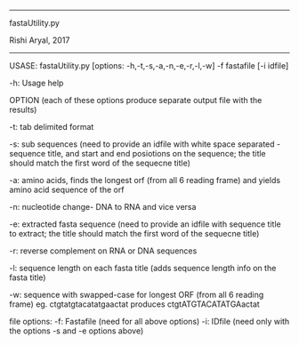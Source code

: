 _______________________________
fastaUtility.py 

Rishi Aryal, 2017

______________________________




USASE: fastaUtility.py [options: -h,-t,-s,-a,-n,-e,-r,-l,-w] -f fastafile [-i idfile]
   
   -h: Usage help 
   
   OPTION (each of these options produce separate output file with the results)
   
   -t: tab delimited format
   
   -s: sub sequences (need to provide an idfile with white space separated - sequence title, and start and end posiotions on the                       sequence; the title should match the first word of the sequecne title)
                      
   -a: amino acids, finds the longest orf (from all 6 reading frame) and 
                     yields amino acid sequence of the orf
                     
   -n: nucleotide change- DNA to RNA and vice versa
   
   -e: extracted fasta sequence (need to provide an idfile with sequence title to extract;
                                 the title should match the first word of the sequecne title)
                                 
   -r: reverse complement on RNA or DNA sequences
   
   -l: sequence length on each fasta title (adds sequence length info on the fasta title)
   
   -w: sequence with swapped-case for longest ORF (from all 6 reading frame) 
        eg.  ctgtatgtacatatgaactat produces ctgtATGTACATATGAactat
   
   file options:
   -f: Fastafile (need for all above options)
   -i: IDfile (need only with the options -s and -e options above)
   
   
